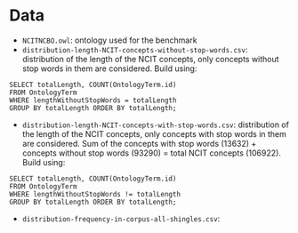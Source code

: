 # Data

- `NCITNCBO.owl`: ontology used for the benchmark
- `distribution-length-NCIT-concepts-without-stop-words.csv`: distribution of the length of the NCIT concepts, only concepts without stop words in them are considered. Build using:
```
SELECT totalLength, COUNT(OntologyTerm.id) 
FROM OntologyTerm
WHERE lengthWithoutStopWords = totalLength 
GROUP BY totalLength ORDER BY totalLength;
```
- `distribution-length-NCIT-concepts-with-stop-words.csv`: distribution of the length of the NCIT concepts, only concepts with stop words in them are considered. Sum of the concepts with stop words (13632) + concepts without stop words (93290) = total NCIT concepts (106922). Build using:
```
SELECT totalLength, COUNT(OntologyTerm.id) 
FROM OntologyTerm
WHERE lengthWithoutStopWords != totalLength 
GROUP BY totalLength ORDER BY totalLength;
```
- `distribution-frequency-in-corpus-all-shingles.csv`: 
